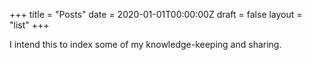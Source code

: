 +++
title = "Posts"
date = 2020-01-01T00:00:00Z
draft = false
layout = "list"
+++

I intend this to index some of my knowledge-keeping and sharing.